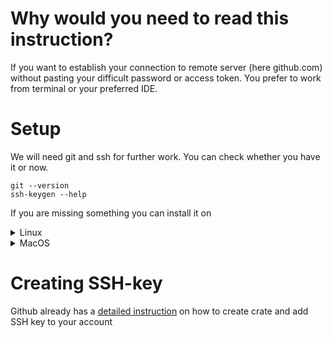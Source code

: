 # Why would you need to read this instruction?

If you want to establish your connection to remote server (here github.com) without pasting your difficult password or access token. You prefer to work from terminal or your preferred IDE.

# Setup

We will need git and ssh for further work. You can check whether you have it or now.

```shell
git --version
ssh-keygen --help
```

If you are missing something you can install it on

<details>

<summary>Linux</summary>

For Ubuntu/Debian

```shell
# keygen
$ sudo apt-get install openssh-client
```

```shell
# git
$ sudo apt-get install git
```

</details>

<details>

<summary>MacOS</summary>

SSH is installed in MacOS by default, git is too provided with xcode

If you want to install git anyway, you can do it with brew:

```shell
brew install git
```

</details>

# Creating SSH-key

Github already has a [detailed instruction](https://docs.github.com/en/authentication/connecting-to-github-with-ssh) on how to create crate and add SSH key to your account

